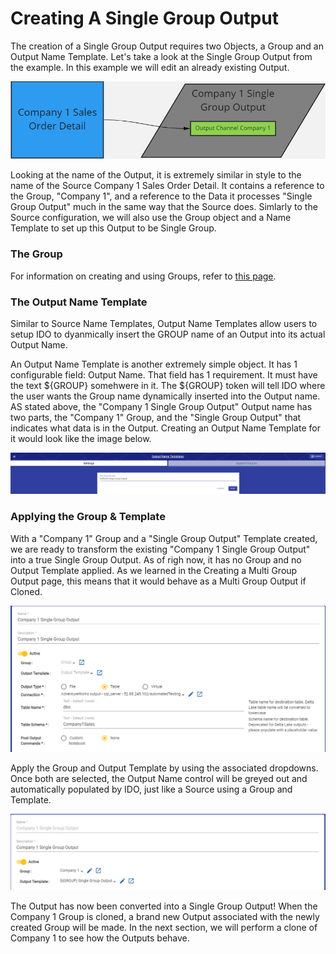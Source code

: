 # Creating A Single Group Output

The creation of a Single Group Output requires two Objects, a Group and an Output Name Template. Let's take a look at the Single Group Output from the example. In this example we will edit an already existing Output.

![The Company 1 Single Group Output](<../../../.gitbook/assets/image (418).png>)

Looking at the name of the Output, it is extremely similar in style to the name of the Source Company 1 Sales Order Detail. It contains a reference to the Group, "Company 1", and a reference to the Data it processes "Single Group Output" much in the same way that the Source does. Simlarly to the Source configuration, we will also use the Group object and a Name Template to set up this Output to be Single Group.

### The Group

For information on creating and using Groups, refer to [this page](../very-basic-cloning-example/groups.md).

### The Output Name Template

Similar to Source Name Templates, Output Name Templates allow users to setup IDO to dyanmically insert the GROUP name of an Output into its actual Output Name.

An Output Name Template is another extremely simple object. It has 1 configurable field: Output Name. That field has 1 requirement. It must have the text ${GROUP} somehwere in it. The ${GROUP} token will tell IDO where the user wants the Group name dynamically inserted into the Output name. AS stated above, the "Company 1 Single Group Output" Output name has two parts, the "Company 1" Group, and the "Single Group Output" that indicates what data is in the Output. Creating an Output Name Template for it would look like the image below.

![The Single Group Output Template](<../../../.gitbook/assets/image (400).png>)

### Applying the Group & Template

With a "Company 1" Group and a "Single Group Output" Template created, we are ready to transform the existing "Company 1 Single Group Output" into a true Single Group Output. As of righ now, it has no Group and no Output Template applied. As we learned in the Creating a Multi Group Output page, this means that it would behave as a Multi Group Output if Cloned.

![The Output before applying the Group and Template](<../../../.gitbook/assets/image (390).png>)

Apply the Group and Output Template by using the associated dropdowns. Once both are selected, the Output Name control will be greyed out and automatically populated by IDO, just like a Source using a Group and Template.&#x20;

![Group and Output Template applied](<../../../.gitbook/assets/image (398).png>)

The Output has now been converted into a Single Group Output! When the Company 1 Group is cloned, a brand new Output associated with the newly created Group will be made. In the next section, we will perform a clone of Company 1 to see how the Outputs behave.
